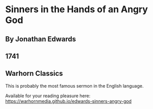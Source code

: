 # Sinners in the Hands of an Angry God

## By Jonathan Edwards

## 1741

## Warhorn Classics



This is probably the most famous sermon in the English language.

Available for your reading pleasure here:
https://warhornmedia.github.io/edwards-sinners-angry-god
